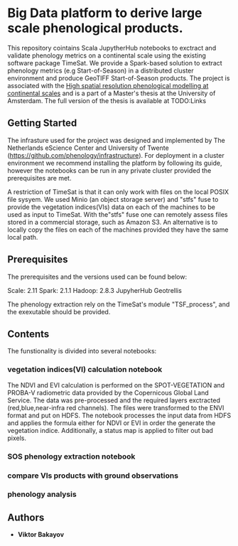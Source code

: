 # Big Data platform to derive large scale phenological products.

This repository cointains Scala JupytherHub notebooks to exctract and validate phenology metrics on a continental scale using the existing software package TimeSat.
We provide a Spark-based solution to extract phenology metrics (e.g Start-of-Season) in a distributed cluster environment and produce GeoTIFF Start-of-Season products. 
The project is  associated with the [High spatial resolution phenological modelling at continental scales](https://github.com/phenology/hsr-phenological-modelling) and is a part of a Master's thesis at the University of Amsterdam. The full version of the thesis is available at TODO:Links


## Getting Started

The infrasture used for the project was designed and implemented by The Netherlands eScience Center and University of Twente (https://github.com/phenology/infrastructure).
For deployment in a cluster environment we recommend installing the platform by following its guide, however the notebooks can be run in any private cluster provided the prerequisites are met. 


A restriction of TimeSat is that it can only work with files on the local POSIX file sysyem. We used Minio (an object storage server) and "stfs" fuse to provide the vegetation indices(VIs) data on each of the machines to be used as input to TimeSat. With the"stfs" fuse one can remotely assess files stored in a commercial storage, such as Amazon S3.  An alternative is to locally copy the files on each of the machines provided they have the same local path.


## Prerequisites
The prerequisites and the versions used can be found below:

Scale: 2.11 
Spark: 2.1.1
Hadoop: 2.8.3
JupyherHub
Geotrellis

The phenology extraction rely on the TimeSat's module "TSF_process", and the exexutable should be provided.



## Contents
The funstionality is divided into several notebooks:


### vegetation indices(VI) calculation notebook
The NDVI and EVI calculation is performed on the SPOT-VEGETATION and PROBA-V radiometric data provided by the Copernicous Global Land Service. The data was pre-processed and the required
layers exctracted (red,blue,near-infra red channels). The files were transformed  to the ENVI format and put on HDFS. The notebook processes the input data from HDFS and applies the formula either for NDVI 
or EVI in order the generate the vegetation indice. Additionally, a status map is applied to filter out bad pixels.


### SOS phenology extraction notebook

### compare VIs products with ground observations

### phenology analysis


## Authors

* **Viktor Bakayov** 



